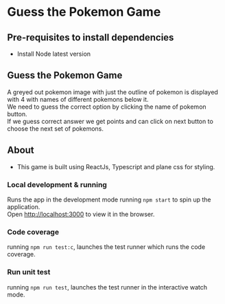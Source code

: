 # Guess the Pokemon Game

## Pre-requisites to install dependencies

- Install Node latest version

## Guess the Pokemon Game

A greyed out pokemon image with just the outline of pokemon is displayed with 4 with names of different pokemons below it.\
We need to guess the correct option by clicking the name of pokemon button.\
If we guess correct answer we get points and can click on next button to choose the next set of pokemons.

## About

- This game is built using ReactJs, Typescript and plane css for styling.

### Local development & running

Runs the app in the development mode running `npm start` to spin up the application.\
Open [http://localhost:3000](http://localhost:3000) to view it in the browser.

### Code coverage

running `npm run test:c`, launches the test runner which runs the code coverage.

### Run unit test

running `npm run test`, launches the test runner in the interactive watch mode.
